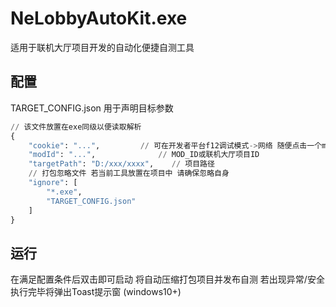 # NeLobbyAutoKit.exe
适用于联机大厅项目开发的自动化便捷自测工具

## 配置
TARGET_CONFIG.json 用于声明目标参数
```python
// 该文件放置在exe同级以便读取解析
{
    "cookie": "...",         // 可在开发者平台f12调试模式->网络 随便点击一个mod查看可以捕获到me字头的请求 其中包含你的账号cookie
    "modId": "...",              // MOD_ID或联机大厅项目ID
    "targetPath": "D:/xxx/xxxx",    // 项目路径
    // 打包忽略文件 若当前工具放置在项目中 请确保忽略自身
    "ignore": [
        "*.exe",
        "TARGET_CONFIG.json"
    ]
}
```

## 运行
在满足配置条件后双击即可启动 将自动压缩打包项目并发布自测 若出现异常/安全执行完毕将弹出Toast提示窗 (windows10+)